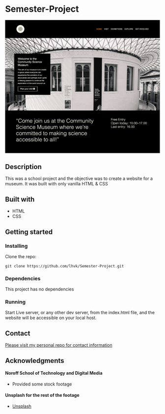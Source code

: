 # Semester-Project

![cms](assets/readme-image.png)

## Description

This was a school project and the objective was to create a website for a museum. It was built with only vanilla HTML & CSS

## Built with
- HTML
- CSS

## Getting started

### Installing

Clone the repo:
```
git clone https://github.com/lhvk/Semester-Project.git
```

### Dependencies
This project has no dependencies 

### Running
Start Live server, or any other dev server, from the index.html file, and the website will be accessible on your local host.

## Contact

[Please visit my personal repo for contact information](https://github.com/lhvk)

## Acknowledgments

#### Noroff School of Technology and Digital Media
* Provided some stock footage

#### Unsplash for the rest of the footage
* [Unsplash](https://www.unsplash.com)

